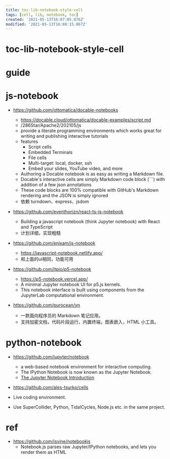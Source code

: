 ```yaml
---
title: toc-lib-notebook-style-cell
tags: [cell, lib, notebook, toc]
created: '2021-05-13T16:07:05.876Z'
modified: '2021-05-13T16:08:15.067Z'
---
```


# toc-lib-notebook-style-cell

# guide

# js-notebook

- https://github.com/ottomatica/docable-notebooks
  - https://docable.cloud/ottomatica/docable-examples/script.md
  - /286Star/Apache2/202105/js
  - provide a literate programming environments which works great for writing and publishing interactive tutorials
  - features
    - Script cells
    - Embedded Terminals
    - File cells
    - Multi-target: local, docker, ssh
    - Embed your slides, YouTube video, and more
  - Authoring a Docable notebook is as easy as writing a Markdown file.
  - Docable's interactive cells are simply Markdown code block (```) with addition of a few json annotations
  - These code blocks are 100% compatible with GitHub's Markdown rendering and the JSON is simply ignored
  - 依赖 turndown、express、jsdom

- https://github.com/eventhorizn/react-ts-js-notebook
  - Building a javascript notebook (think Jupyter notebook) with React and TypeScript
  - 计划详细，实现粗糙
- https://github.com/enixam/js-notebook
  - https://javascript-notebook.netlify.app/
  - 和上面的ui相同，功能可用

- https://github.com/jtpio/p5-notebook
  - https://p5-notebook.vercel.app/
  - A minimal Jupyter notebook UI for p5.js kernels.
  - This notebook interface is built using components from the JupyterLab computational environment.

- https://github.com/purocean/yn
  - 一款面向程序员的 Markdown 笔记应用。
  - 支持加密文档，代码片段运行，内置终端，图表嵌入，HTML 小工具。

# python-notebook

- https://github.com/jupyter/notebook
  - a web-based notebook environment for interactive computing.
  - The IPython Notebook is now known as the Jupyter Notebook.
  - [The Jupyter Notebook Introduction](https://jupyter-notebook.readthedocs.io/en/latest/notebook.html)

- https://github.com/ales-tsurko/cells
- Live coding environment. 
- Use SuperCollider, Python, TidalCycles, Node.js etc. in the same project.

# ref

- https://github.com/jsvine/notebookjs
  - Notebook.js parses raw Jupyter/IPython notebooks, and lets you render them as HTML
